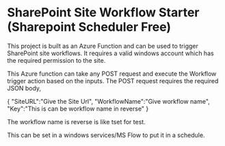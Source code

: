 # SharePoint Site Workflow Starter (Sharepoint Scheduler Free)
This project is built as an Azure Function and can be used to trigger SharePoint site workflows. It requires a valid windows account which has the required permission to the site. 

This Azure function can take any POST request and execute the Workflow trigger action based on the inputs. 
The POST request requires the required JSON body, 

{ 
   "SiteURL":"Give the Site Url",
   "WorkflowName":"Give workflow name",
   "Key":"This is can be workflow name in reverse"
}

The workflow name is reverse is like tset for test. 

This can be set in a windows services/MS Flow to put it in a schedule. 
